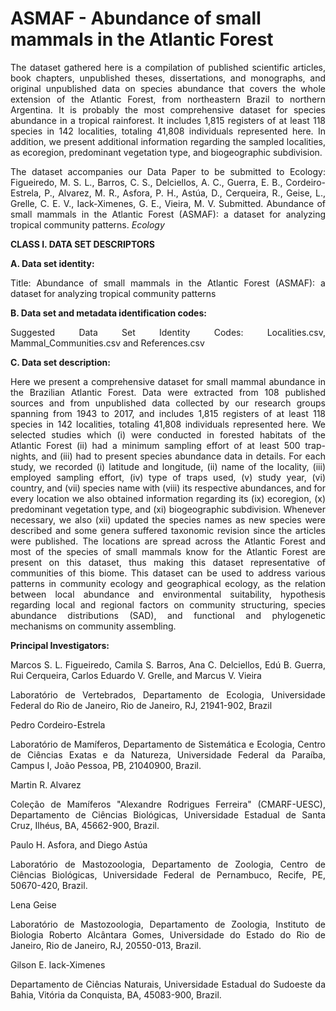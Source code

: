 # ASMAF - Abundance of small mammals in the Atlantic Forest 

<p align="justify">The dataset gathered here is a compilation of published scientific articles, book chapters, unpublished theses, dissertations, and monographs, and original unpublished data on species abundance that covers the whole extension of the Atlantic Forest, from northeastern Brazil to northern Argentina. It is probably the most comprehensive dataset for species abundance in a tropical rainforest. It includes 1,815 registers of at least 118 species in 142 localities, totaling 41,808 individuals represented here. In addition, we present additional information regarding the sampled localities, as ecoregion, predominant vegetation type, and biogeographic subdivision.</p>

<p align="justify">The dataset accompanies our Data Paper to be submitted to Ecology:
Figueiredo, M. S. L., Barros, C. S., Delciellos, A. C., Guerra, E. B., Cordeiro-Estrela, P., Alvarez, M. R., Asfora, P. H., Astúa, D., Cerqueira, R., Geise, L., Grelle, C. E. V., Iack-Ximenes, G. E., Vieira, M. V. Submitted. Abundance of small mammals in the Atlantic Forest (ASMAF): a dataset for analyzing tropical community patterns. <i>Ecology</i></p>

<b>CLASS I. DATA SET DESCRIPTORS</b>



<b>A. Data set identity:</b>
<p align="justify">Title: Abundance of small mammals in the Atlantic Forest (ASMAF): a dataset for analyzing tropical community patterns</p>

<b>B. Data set and metadata identification codes:</b>
<p align="justify">Suggested Data Set Identity Codes: Localities.csv, Mammal_Communities.csv and References.csv</p>

<b>C. Data set description:</b>
<p align="justify">Here we present a comprehensive dataset for small mammal abundance in the Brazilian Atlantic Forest. Data were extracted from 108 published sources and from unpublished data collected by our research groups spanning from 1943 to 2017, and includes 1,815 registers of at least 118 species in 142 localities, totaling 41,808 individuals represented here. We selected studies which (i) were conducted in forested habitats of the Atlantic Forest (ii) had a minimum sampling effort of at least 500 trap-nights, and (iii) had to present species abundance data in details. For each study, we recorded (i) latitude and longitude, (ii) name of the locality, (iii) employed sampling effort, (iv) type of traps used, (v) study year, (vi) country, and (vii) species name with (viii) its respective abundances, and for every location we also obtained information regarding its (ix) ecoregion, (x) predominant vegetation type, and (xi) biogeographic subdivision. Whenever necessary, we also (xii) updated the species names as new species were described and some genera suffered taxonomic revision since the articles were published. The locations are spread across the Atlantic Forest and most of the species of small mammals know for the Atlantic Forest are present on this dataset, thus making this dataset representative of communities of this biome. This dataset can be used to address various patterns in community ecology and geographical ecology, as the relation between local abundance and environmental suitability, hypothesis regarding local and regional factors on community structuring, species abundance distributions (SAD), and functional and phylogenetic mechanisms on community assembling.</p>

<b>Principal Investigators:</b>
<p align="justify">Marcos S. L. Figueiredo, Camila S. Barros, Ana C. Delciellos, Edú B. Guerra, Rui Cerqueira, Carlos Eduardo V. Grelle, and Marcus V. Vieira</p>
<p align="justify">Laboratório de Vertebrados, Departamento de Ecologia, Universidade Federal do Rio de Janeiro, Rio de Janeiro, RJ, 21941-902, Brazil</p>


Pedro Cordeiro-Estrela
<p align="justify">Laboratório de Mamíferos, Departamento de Sistemática e Ecologia, Centro de Ciências Exatas e da Natureza, Universidade Federal da Paraíba, Campus I, João Pessoa, PB, 21040900, Brazil.</p>


Martin R. Alvarez
<p align="justify">Coleção de Mamíferos "Alexandre Rodrigues Ferreira" (CMARF-UESC), Departamento de Ciências Biológicas, Universidade Estadual de Santa Cruz, Ilhéus, BA, 45662-900, Brazil.</p>


Paulo H. Asfora, and Diego Astúa
<p align="justify">Laboratório de Mastozoologia, Departamento de Zoologia, Centro de Ciências Biológicas, Universidade Federal de Pernambuco, Recife, PE, 50670-420, Brazil.</p>


Lena Geise
<p align="justify">Laboratório de Mastozoologia, Departamento de Zoologia, Instituto de Biologia Roberto Alcântara Gomes, Universidade do Estado do Rio de Janeiro, Rio de Janeiro, RJ, 20550-013, Brazil.</p>


Gilson E. Iack-Ximenes
<p align="justify">Departamento de Ciências Naturais, Universidade Estadual do Sudoeste da Bahia, Vitória da Conquista, BA, 45083-900, Brazil.</p>
